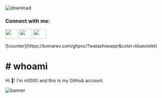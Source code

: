 
![download](https://user-images.githubusercontent.com/82729808/211146320-de4d6641-5405-453f-8a92-cc4395221b3a.png)
<h3 align="left">Connect with me:</h3>
<p align="left">
<a href="https://twitter.com/watashiwaspr" target="blank"><img align="center" src="https://cdn.jsdelivr.net/npm/simple-icons@3.0.1/icons/twitter.svg" alt="" height="30" width="40" /></a>
<a href="https://www.linkedin.com/in/yi%C4%9Fit-duman-679262223/" target="blank"><img align="center" src="https://static.licdn.com/sc/h/akt4ae504epesldzj74dzred8" alt="" height="30" width="40" /></a>
<a href="https://tryhackme.com/p/m0ritZ" target="blank"><img align="center" src="https://assets.tryhackme.com/img/logo/tryhackme_logo_full.svg" alt="" height="30" width="40" /></a>
</p>
![counter](https://komarev.com/ghpvc/?watashiwaspr&color=blueviolet)

# # whoami
  
  Hi 👋! I'm m1000 and this is my GitHub account. 
























![banner](https://user-images.githubusercontent.com/82729808/211146374-4411065a-8b89-4211-bd2c-882fc81674e6.png)
